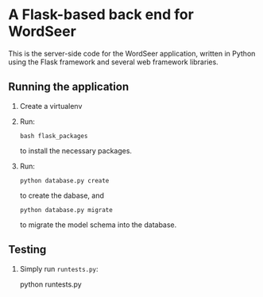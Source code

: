# A Flask-based back end for WordSeer

This is the server-side code for the WordSeer application, written in Python
using the Flask framework and several web framework libraries.

## Running the application
1.  Create a virtualenv
2.  Run:

        bash flask_packages

    to install the necessary packages.
3.  Run:

        python database.py create

    to create the dabase, and

        python database.py migrate

    to migrate the model schema into the database.

## Testing
1. Simply run `runtests.py`:

    python runtests.py
